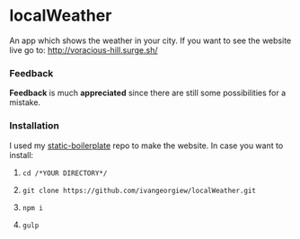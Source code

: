 # localWeather

An app which shows the weather in your city.
If you want to see the website live go to: http://voracious-hill.surge.sh/

### Feedback

**Feedback** is much **appreciated** since there are still some possibilities for a mistake.

### Installation

I used my [static-boilerplate](https://github.com/ivangeorgiew/static-boilerplate) repo to make the website.
In case you want to install:

1) `cd /*YOUR DIRECTORY*/`

2) `git clone https://github.com/ivangeorgiew/localWeather.git`

3) `npm i`

4) `gulp`
